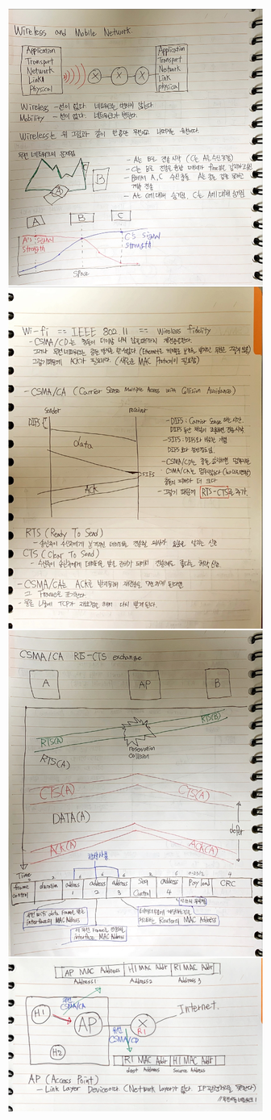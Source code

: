 ![image1](../../README/NetworkImage/2020_10_12/01.JPG)
![image2](../../README/NetworkImage/2020_10_12/02.JPG)
![image3](../../README/NetworkImage/2020_10_12/03.JPG)
![image4](../../README/NetworkImage/2020_10_12/04.JPG)

